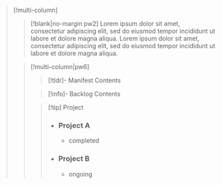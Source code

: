 > [!multi-column]
>
> > [!blank|no-margin pw2]
> > Lorem ipsum dolor sit amet, consectetur adipiscing elit, sed do eiusmod tempor incididunt ut labore et dolore magna aliqua. Lorem ipsum dolor sit amet, consectetur adipiscing elit, sed do eiusmod tempor incididunt ut labore et dolore magna aliqua.
>
> > [!multi-column|pw6]
> >
> > > [!tldr]- Manifest
> > > Contents
> >
> > > [!info]- Backlog
> > > Contents
> >
> > > [!tip] Project
> > > - ### Project A
> > > 	- completed
> > > - ### Project B
> > > 	- ongoing
